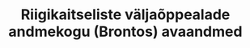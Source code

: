 ---
title: Riigikaitseliste väljaõppealade andmekogu (Brontos) avaandmed
title_en: Open data about military training grounds (Brontos)
notes: 'Kaitseväe avaandmed väljaõppealade kasutamise kohta pärinevad riigikaitseliste väljaõppelade andmekogust (Brontos). Usume, et ohtlikest aladest info jagamine aitab harjutusväljade lähistel huviliste liikumist muuta ohutumaks.<br>
Andmed on kahes osas: väljaõppeobjektid (koordinaatidega) ja infotahvli graafikud. Andmeid uuendatakse väljaõppeobjektide koordinaatide või muu avaldatud info muutumisel. Infotahvli graafikute andmed tekivad umbes üks kuu ette ja võivad jooksvalt muutuda. Jooksva kuu harjutuste andmed kustutatakse järgmisel kuul.'
notes_en: ''
department: ''
category: 
  - Õigusemõistmine, õigussüsteem ja avalik turvalisus
category_en: 
  - Justice, Legal System, and Public Safety
resources: 
  - name: Kaitseväe harjutusväljade kaardiandmete avaandmed
    url: 'https://mil.ee/wp-content/uploads/training-grounds/training_ground_mapdata.json'
    format: JSON
    interactive: 'False'
  - name: Kaitseväe harjutusväljade graafiku avaandmed
    url: 'https://mil.ee/wp-content/uploads/training-grounds/training_ground_schedule.json'
    format: JSON
    interactive: 'False'
  - name: Kaitseväe avaandmete kirjeldus
    url: 'https://mil.ee/wp-content/uploads/2020/09/Kaitsevae_avaandmete_kirjeldus.docx'
    format: DOCX
    interactive: 'False'
license: 'https://creativecommons.org/licenses/by-sa/3.0/ee/legalcode'
update_freq: 'http://purl.org/linked-data/sdmx/2009/code#freq-M'
date_issued: 05/01/2020
date_modified: 2021/02/05
organization: Kaitsevägi
maintainer_name: Teo Niklus
maintainer_email: teo.niklus@mil.ee
maintainer_phone: ''
---